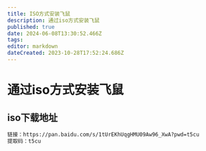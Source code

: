```yaml
---
title: ISO方式安装飞鼠
description: 通过iso方式安装飞鼠
published: true
date: 2024-06-08T13:30:52.466Z
tags: 
editor: markdown
dateCreated: 2023-10-28T17:52:24.686Z
---
```


# 通过iso方式安装飞鼠
## iso下载地址
```txt
链接：https://pan.baidu.com/s/1tUrEKhUqgHMU09Aw96_XwA?pwd=t5cu 
提取码：t5cu
```